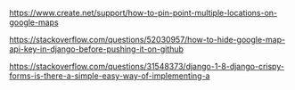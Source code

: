 https://www.create.net/support/how-to-pin-point-multiple-locations-on-google-maps

https://stackoverflow.com/questions/52030957/how-to-hide-google-map-api-key-in-django-before-pushing-it-on-github

https://stackoverflow.com/questions/31548373/django-1-8-django-crispy-forms-is-there-a-simple-easy-way-of-implementing-a